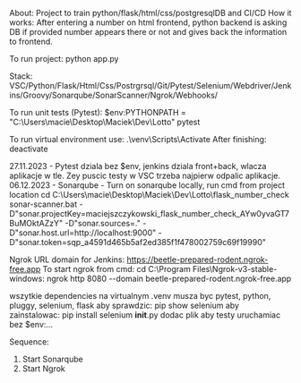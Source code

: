 About: Project to train python/flask/html/css/postgresqlDB and CI/CD
How it works: After entering a number on html frontend, python backend is asking DB if provided number appears there or not and gives back the information to frontend.

To run project: python app.py

Stack: VSC/Python/Flask/Html/Css/Postrgrsql/Git/Pytest/Selenium/Webdriver/Jenkins/Groovy/Sonarqube/SonarScanner/Ngrok/Webhooks/

To run unit tests (Pytest): $env:PYTHONPATH = "C:\Users\macie\Desktop\Maciek\Dev\Lotto"
pytest

To run virtual environment use: .\venv\Scripts\Activate
After finishing: deactivate

27.11.2023 - Pytest dziala bez $env, jenkins dziala front+back, wlacza aplikacje w tle. Zey puscic testy w VSC trzeba najpierw odpalic aplikacje.
06.12.2023 - Sonarqube - Turn on sonarqube locally, run cmd from project location cd C:\Users\macie\Desktop\Maciek\Dev\Lotto\flask_number_check
sonar-scanner.bat -D"sonar.projectKey=maciejszczykowski_flask_number_check_AYw0yvaGT7BuMOktAZzY" -D"sonar.sources=." -D"sonar.host.url=http://localhost:9000" -D"sonar.token=sqp_a4591d465b5af2ed385f1f478002759c69f19990"

Ngrok URL domain for Jenkins:  https://beetle-prepared-rodent.ngrok-free.app
To start ngrok from cmd: 
cd C:\Program Files\Ngrok-v3-stable-windows: 
ngrok http 8080 --domain beetle-prepared-rodent.ngrok-free.app

wszytkie dependencies na virtualnym .venv musza byc
pytest, python, pluggy, selenium, flask
aby sprawdzic: pip show selenium
aby zainstalowac: pip install selenium
__init__.py dodac plik aby testy uruchamiac bez $env:...


Sequence: 
1. Start Sonarqube
2. Start Ngrok
